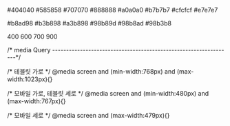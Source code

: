 #404040
#585858
#707070
#888888
#a0a0a0
#b7b7b7
#cfcfcf
#e7e7e7


#b8ad98
#b3b898
#a3b898
#98b89d
#98b8ad
#98b3b8
<!-- font -->
400
600
700
900


/* media Query -----------------------------------------------------------------*/

/* 테블릿 가로 */
@media screen and (min-width:768px) and (max-width:1023px){}


/* 모바일 가로, 테블릿 세로 */
@media screen and (min-width:480px) and (max-width:767px){}

/* 모바일 세로 */
@media screen and (max-width:479px){}